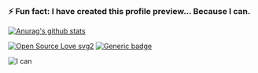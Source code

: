 ### ⚡ Fun fact: I have created this profile preview... Because I can.

[![Anurag's github stats](https://github-readme-stats.vercel.app/api?username=rudral&theme=graywhite)](https://github.com/anuraghazra/github-readme-stats)

[![Open Source Love svg2](https://badges.frapsoft.com/os/v2/open-source.svg?v=103)](https://github.com/rudral)
[![Generic badge](https://img.shields.io/badge/Ask%20Me-Anything-1abc9c.svg)](https://github.com/rudral)

![I can](ican.gif "I can")
